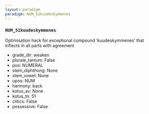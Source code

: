 ```yaml
---
layout: paradigm
paradigm: NUM_51kuudeskymmenes
---
```

### ` NUM_51kuudeskymmenes `

Optimisation hack for exceptional compound ’kuudeskymmenes’ that inflects in all parts with agreement
* grade_dir: weaken
* plurale_tantum: False
* pos: NUMERAL
* stem_diphthong: None
* stem_vowel: None
* upos: NUM
* harmony: back
* kotus_av: None
* kotus_tn: 51
* clitics: False
* possessive: False
